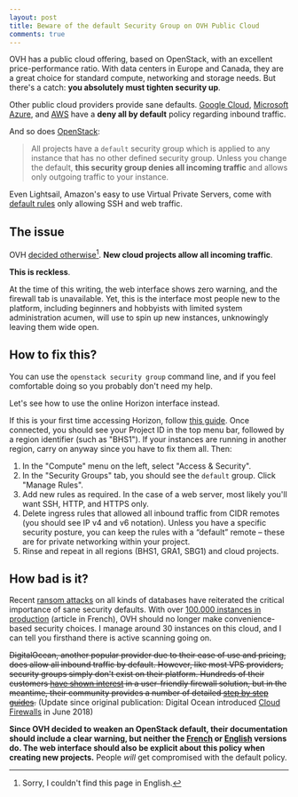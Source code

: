 ```yaml
---
layout: post
title: Beware of the default Security Group on OVH Public Cloud
comments: true
---
```


OVH has a public cloud offering, based on OpenStack, with an excellent price-performance ratio. With data centers in Europe and Canada, they are a great choice for standard compute, networking and storage needs. But there's a catch: **you absolutely must tighten security up**.

Other public cloud providers provide sane defaults. [Google Cloud](https://cloud.google.com/compute/docs/networking#firewall_rules), [Microsoft Azure](https://docs.microsoft.com/en-us/azure/virtual-network/virtual-networks-nsg), and [AWS](http://docs.aws.amazon.com/AWSEC2/latest/UserGuide/authorizing-access-to-an-instance.html) have a **deny all by default** policy regarding inbound traffic.

And so does [OpenStack](https://docs.openstack.org/admin-guide/cli-nova-manage-projects-security.html):

> All projects have a `default` security group which is applied to any instance that has no other defined security group. Unless you change the default, **this security group denies all incoming traffic** and allows only outgoing traffic to your instance.

Even Lightsail, Amazon's easy to use Virtual Private Servers, come with [default rules](https://lightsail.aws.amazon.com/ls/docs/overview/article/understanding-firewall-and-port-mappings-in-amazon-lightsail) only allowing SSH and web traffic.

## The issue

OVH [decided otherwise](https://www.ovh.com/fr/g1925.configurer_un_groupe_de_securite)[^1]. **New cloud projects allow all incoming traffic**.

**This is reckless**.

At the time of this writing, the web interface shows zero warning, and the firewall tab is unavailable. Yet, this is the interface most people new to the platform, including beginners and hobbyists with limited system administration acumen, will use to spin up new instances, unknowingly leaving them wide open.

## How to fix this?

You can use the `openstack security group` command line, and if you feel comfortable doing so you probably don't need my help.

Let's see how to use the online Horizon interface instead.

If this is your first time accessing Horizon, follow [this guide](https://www.ovh.com/us/g1773.configure_user_access_to_horizon). Once connected, you should see your Project ID in the top menu bar, followed by a region identifier (such as "BHS1"). If your instances are running in another region, carry on anyway since you have to fix them all. Then:

1. In the "Compute" menu on the left, select "Access & Security".
2. In the "Security Groups" tab, you should see the `default` group. Click "Manage Rules".
3. Add new rules as required. In the case of a web server, most likely you'll want SSH, HTTP, and HTTPS only.
4. Delete ingress rules that allowed all inbound traffic from CIDR remotes (you should see IP v4 and v6 notation). Unless you have a specific security posture, you can keep the rules with a “default” remote – these are for private networking within your project.
5. Rinse and repeat in all regions (BHS1, GRA1, SBG1) and cloud projects.

## How bad is it?

Recent [ransom attacks](https://www.bleepingcomputer.com/news/security/database-ransom-attacks-have-now-hit-mysql-servers/) on all kinds of databases have reiterated the critical importance of sane security defaults. With over [100.000 instances in production](http://www.journaldunet.com/solutions/cloud-computing/1186311-le-cloud-ovh-enregistre-100-000-vm-en-production/) (article in French), OVH should no longer make convenience-based security choices. I manage around 30 instances on this cloud, and I can tell you firsthand there is active scanning going on.

~~DigitalOcean, another popular provider due to their ease of use and pricing, does allow all inbound traffic by default. However, like most VPS providers, security groups simply don't exist on their platform. Hundreds of their customers [have shown interest](https://digitalocean.uservoice.com/forums/136585-digitalocean/suggestions/2624488-cloud-firewall) in a user-friendly firewall solution, but in the meantime, their community provides a number of detailed [step by step guides](https://www.digitalocean.com/community/tutorials/7-security-measures-to-protect-your-servers#firewalls).~~ (Update since original publication: Digital Ocean introduced [Cloud Firewalls](https://www.digitalocean.com/docs/networking/firewalls/) in June 2018)

**Since OVH decided to weaken an OpenStack default, their documentation should include a clear warning, but neither the [French](https://www.ovh.com/fr/g2018.debuter_avec_une_instance_public_cloud) or [English](https://www.ovh.co.uk/g1775.create_an_instance_in_your_ovh_customer_account) versions do. The web interface should also be explicit about this policy when creating new projects.** People _will_ get compromised with the default policy.

[^1]: Sorry, I couldn't find this page in English.
